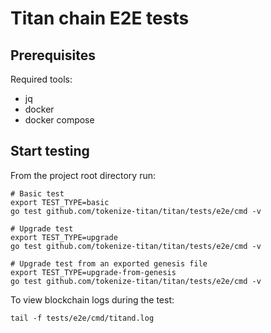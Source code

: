 # Titan chain E2E tests

## Prerequisites

Required tools:

- jq
- docker
- docker compose

## Start testing

From the project root directory run:

```
# Basic test
export TEST_TYPE=basic
go test github.com/tokenize-titan/titan/tests/e2e/cmd -v

# Upgrade test
export TEST_TYPE=upgrade
go test github.com/tokenize-titan/titan/tests/e2e/cmd -v

# Upgrade test from an exported genesis file
export TEST_TYPE=upgrade-from-genesis
go test github.com/tokenize-titan/titan/tests/e2e/cmd -v
```

To view blockchain logs during the test:

```
tail -f tests/e2e/cmd/titand.log
```
